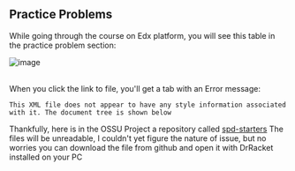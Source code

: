 Practice Problems
--

While going through the course on Edx platform, you will see this table in the practice problem section:
<br>

![image](https://github.com/user-attachments/assets/f3f4e3dd-3cc7-4e7f-8ce5-f5a9eacbfe30)

<br>
When you click the link to file, you'll get a tab with an Error message:

`This XML file does not appear to have any style information associated with it. The document tree is shown below`

Thankfully, here is in the OSSU Project a repository called <a href ="https://github.com/ossu/spd-starters">spd-starters</a>
The files will be unreadable, I couldn't yet figure the nature of issue, but no worries you can download the file from github and open it with DrRacket installed on your PC
